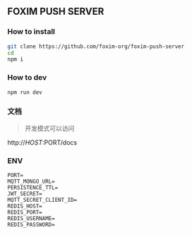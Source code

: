 ## FOXIM PUSH SERVER

### How to install

```bash
git clone https://github.com/foxim-org/foxim-push-server
cd
npm i
````

### How to dev

```bash
npm run dev
```

### 文档

> 开发模式可以访问

http://$HOST:$PORT/docs

### ENV

```
PORT=
MQTT_MONGO_URL=
PERSISTENCE_TTL=
JWT_SECRET=
MQTT_SECRET_CLIENT_ID=
REDIS_HOST=
REDIS_PORT=
REDIS_USERNAME=
REDIS_PASSWORD=
```
